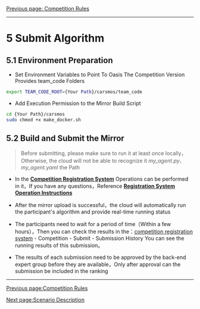 [Previous page: Competition Rules](en/rules_en)

***
# 5 Submit Algorithm

## 5.1 Environment Preparation
- Set Environment Variables to Point To Oasis The Competition Version Provides team_code Folders
```bash
export TEAM_CODE_ROOT={Your Path}/carsmos/team_code
```
- Add Execution Permission to the Mirror Build Script
```bash
cd {Your Path}/carsmos
sudo chmod +x make_docker.sh
```

## 5.2 Build and Submit the Mirror

> Before submitting, please make sure to run it at least once locally，Otherwise, the cloud will not be able to recognize it *my_agent.py*、*my_agent.yaml* the Path

- In the [**Competition Registration System**](https://race.carsmos.cn/) Operations can be performed in it，If you have any questions，Reference [**Registration System Operation Instructions**](signup_en.md#_82-提交流程)

<!-- - After building the mirror，**we recommend testing it locally first**，Once you have confirmed that it is working correctly, you can submit it to the cloud，The reference command to start the mirror is as follows：

```bash
docker run --gpus all --runtime=nvidia --net=host -it --shm-size=2g --memory=10g --name dora-oasis-container carsmos_dora:0.1 /bin/bash
​``` -->

- After the mirror upload is successful，the cloud will automatically run the participant's algorithm and provide real-time running status

- The participants need to wait for a period of time（Within a few hours），Then you can check the results in the：[competition registration system](https://race.carsmos.cn/) - Competition - Submit - Submission History You can see the running results of this submission。

- The results of each submission need to be approved by the back-end expert group before they are available，Only after approval can the submission be included in the ranking

***

[Previous page:Competition Rules](en/rules_en)

[Next page:Scenario Description](en/scenarios_en)